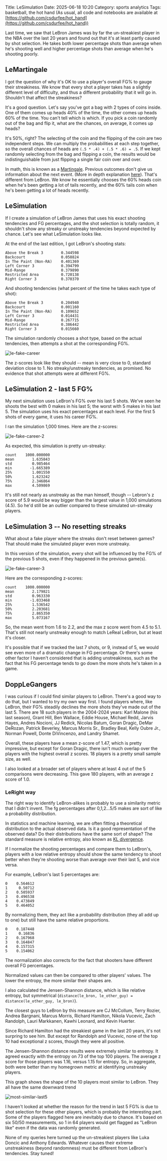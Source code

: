 Title: LeSimulation
Date: 2025-06-18 10:20
Category: sports analytics
Tags: basketball, the hot hand
(As usual, all code and notebooks are available at [https://github.com/csdurfee/hot_hand](https://github.com/csdurfee/hot_hand))

Last time, we saw that LeBron James was by far the un-streakiest player in the NBA over the last 20 years and found out that it's at least partly caused by shot selection. He takes both lower percentage shots than average when he's shooting well and higher percentage shots than average when he's shooting poorly.

## LeMartingale
I got the question of why it's OK to use a player's overall FG% to gauge their streakiness. We know that every shot a player takes has a slightly different level of difficulty, and thus a different probability that it will go in. Shouldn't that affect the streakiness?

It's a good question.  Let's say you've got a bag with 2 types of coins inside. One of them comes up heads 40% of the time, the other comes up heads 60% of the time. You can't tell which is which. If you pick a coin randomly out of the bag and flip it, what are the chances, on average, it comes up heads? 

It's 50%, right? The selecting of the coin and the flipping of the coin are two independent steps. We can multiply the probabilities at each step together, so the overall chances of heads are `(.5 * .4) + (.5 * .6) = .5`. If we kept randomly selecting from the bag and flipping a coin, the results would be indistinguishable from just flipping a single fair coin over and over.

In math, this is known as a [Martingale](https://en.wikipedia.org/wiki/Martingale_(probability_theory)). Previous outcomes don't give us information about the next event. (More in depth explanation [here](https://www.cs.yale.edu/homes/aspnes/pinewiki/Martingales.html)).  That's different from LeBron. We know he essentially chooses the 60% heads coin when he's been getting a lot of tails recently, and the 60% tails coin when he's been getting a lot of heads recently.


## LeSimulation
If I create a simulation of LeBron James that uses his exact shooting tendencies and FG percentages, and the shot selection is totally random, it shouldn't show any streaky or unstreaky tendencies beyond expected by chance. Let's see what LeSimulation looks like.

At the end of the last edition, I got LeBron's shooting stats:

```
Above the Break 3        0.344598
Backcourt                0.058824
In The Paint (Non-RA)    0.401369
Left Corner 3            0.394799
Mid-Range                0.379890
Restricted Area          0.720138
Right Corner 3           0.370370
```

And shooting tendencies (what percent of the time he takes each type of shot):
```
Above the Break 3        0.204940
Backcourt                0.001160
In The Paint (Non-RA)    0.109652
Left Corner 3            0.014431
Mid-Range                0.267715
Restricted Area          0.386442
Right Corner 3           0.015660
```

The simulation randomly chooses a shot type, based on the actual tendencies, then attempts a shot at the corresponding FG%.

![le-fake-career](/img/le-fake-career.png)

The z-scores look like they should -- mean is very close to 0, standard deviation close to 1. No streaky/unstreaky tendencies, as promised. No evidence that shot attempts were at different FG%.

## LeSimulation 2 - last 5 FG%
My next simulation uses LeBron's FG% over his last 5 shots. We've seen he shoots the best with 0 makes in his last 5; the worst with 5 makes in his last 5. The simulation uses his exact percentages at each level. For the first 5 shots of every game, it uses his career FG%.

I ran the simulation 1,000 times. Here are the z-scores:

![le-fake-career-2](/img/le-fake-career-2.png)

As expected, this simulation is pretty un-streaky:

```
count    1000.000000
mean        1.635843
std         0.985464
min        -1.665389
25%         1.001550
50%         1.623242
75%         2.346864
max         4.509869
```

It's still not nearly as unstreaky as the man himself, though -- Lebron's z score of 5.9 would be way bigger than the largest value in 1,000 simulations (4.5). So he'd still be an outlier compared to these simulated un-streaky players.

## LeSimulation 3 -- No resetting streaks
What about a fake player where the streaks don't reset between games? That should make the simulated player even more unstreaky.

In this version of the simulation, every shot will be influenced by the FG% of the previous 5 shots, even if they happened in the previous game(s).

![le-fake-career-3](/img/le-fake-career-3.png)

Here are the corresponding z-scores:

```
count    1000.000000
mean        2.179821
std         0.963330
min        -1.033468
25%         1.536542
50%         2.203681
75%         2.865350
max         5.073167
```

So, the mean went from 1.6 to 2.2, and the max z score went from 4.5 to 5.1. That's still not nearly unstreaky enough to match LeReal LeBron, but at least it's closer.

It's possible that if we tracked the last 7 shots, or 9, instead of 5, we would see even more of a dramatic change in FG percentage. Or there's some other factor I haven't considered that is adding unstreakiness, such as the fact that his FG percentage tends to go down the more shots he's taken in a game.

## DoppLeGangers
I was curious if I could find similar players to LeBron. There's a good way to do that, but I wanted to try my own way first. I found players where, like LeBron, their FG% steadily declines the more shots they've made out of the last 5.  There are 18 such players in the 2004-2024 years: Karl Malone (his last season), Grant Hill, Ben Wallace, Eddie House, Michael Redd, Jarvis Hayes, Andres Nocioni, JJ Redick, Nicolas Batum, Goran Dragic, DeMar DeRozan, Patrick Beverley, Marcus Morris Sr., Bradley Beal, Kelly Oubre Jr., Norman Powell, Donte DiVincenzo, and Landry Shamet.

Overall, these players have a mean z-score of 1.47, which is pretty impressive, but except for Goran Dragic, there isn't much overlap over the players with the highest overall z scores. 18 players is a pretty small sample size, as well.

I also looked at a broader set of players where at least 4 out of the 5 comparisons were decreasing. This gave 180 players, with an average z score of 1.0. 

### LeRight way

The right way to identify LeBron-alikes is probably to use a similarity metric that I didn't invent. The fg percentages after 0,1,2...5/5 makes are sort of like a probability distribution. 

In statistics and machine learning, we are often fitting a theoretical distribution to the actual observed data. Is it a good representation of the observed data? Do their distributions have the same sort of shape? The standard measure is relative entropy, also known as [KL divergence](https://en.wikipedia.org/wiki/Kullback%E2%80%93Leibler_divergence).

If I normalize the shooting percentages and compare them to LeBron's, players with a low relative entropy should show the same tendency to shoot better when they're shooting worse than average over their last 5, and vice versa.

For example, LeBron's last 5 percentages are:
```
0    0.564612
1     0.50712
2    0.505937
3    0.496538
4    0.473849
5    0.464052
```
By normalizing them, they act like a probability distribution (they all add up to one) but still have the same relative proportions.

```
0    0.187448
1     0.16836
2    0.167968
3    0.164847
4    0.157315
5    0.154062
```
The normalization also corrects for the fact that shooters have different overall FG percentages.

Normalized values can then be compared to other players' values. The lower the entropy, the more similar their shapes are.

I also calculated the Jensen-Shannon distance, which is like relative entropy, but symmetrical (`distance(le_bron, le_other_guy) = distance(le_other_guy, le_bron)`).

The closest guys to LeBron by this measure are CJ McCollum, Terry Rozier, Andrea Bargnani, Marcus Morris, Richard Hamilton, Nikola Vucevic, Zach Randolph, Lauri Markkanen, Kawhi Leonard, and Kevin Huerter. 

Since Richard Hamilton had the streakiest game in the last 20 years, it's not surpring to see him. But except for Randolph and Vucevic, none of the top 10 had exceptional z scores, though they were all positive.

The Jensen-Shannon distance results were extremely similar to entropy. It agreed exactly with the entropy on 73 of the top 100 players. The average z score for those players was 1.16, versus 1.15 for entropy. So, in aggregate, both were better than my homegrown metric at identifying unstreaky players.

This graph shows the shape of the 10 players most similar to LeBron. They all have the same downward trend

![most-similar-last5](/img/most-similar-last5.png)

I haven't looked at whether the reason for the trend in last 5 FG% is due to shot selection for these other players, which is probably the interesting part. Some of the players flagged here are inevitably due to chance. It's based on six 50/50 measurements, so 1 in 64 players would get flagged as "LeBron like" even if the data was randomly generated.

None of my queries here turned up the un-streakiest players like Luka Doncic and Anthony Edwards. Whatever causes their extreme unstreakiness (beyond randomness) must be different from LeBron's tendencies. Stay tuned!
